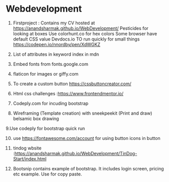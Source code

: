 # Webdevelopment

1. Firstproject : Contains my CV hosted at https://anandsharmak.github.io/WebDevelopment/
Pesticides for looking at boxes
Use colorhunt.co for hex colors
Some browser have default CSS value
Devdocs.io
TO run quickly for small things https://codepen.io/nnordby/pen/XdWGKZ

2. List of attributes in keyword index in mdn
3. Embed fonts from fonts.google.com
4. flaticon for images or giffy.com
5. To create a custom button https://cssbuttoncreator.com/
6. Html css challenges :https://www.frontendmentor.io/
7. Codeply.com for incuding bootstrap

8. Wireframing (Template creation)
with sneekpeekit (Print and draw)
belsamic box drawing

9.Use codeply for bootstrap quick run

10. use https://fontawesome.com/account for using button icons in button

11. tindog wbsite :https://anandsharmak.github.io/WebDevelopment/TinDog-Start/index.html

12. Bootsnip contains example of bootstrap. It includes login screen, pricing etc example. Use for copy paste.
